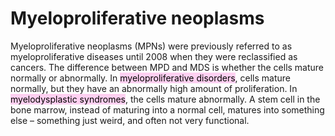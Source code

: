 # Myeloproliferative neoplasms
Myeloproliferative neoplasms (MPNs) were previously referred to as myeloproliferative diseases until 2008 when they were reclassified as cancers.
The difference between MPD and MDS is whether the cells mature normally or abnormally. In <mark style="background: #FFB8EBA6;">myeloproliferative disorders</mark>, cells mature normally, but they have an abnormally high amount of proliferation. In <mark style="background: #FFB8EBA6;">myelodysplastic syndromes</mark>, the cells mature abnormally. A stem cell in the bone marrow, instead of maturing into a normal cell, matures into something else – something just weird, and often not very functional.

